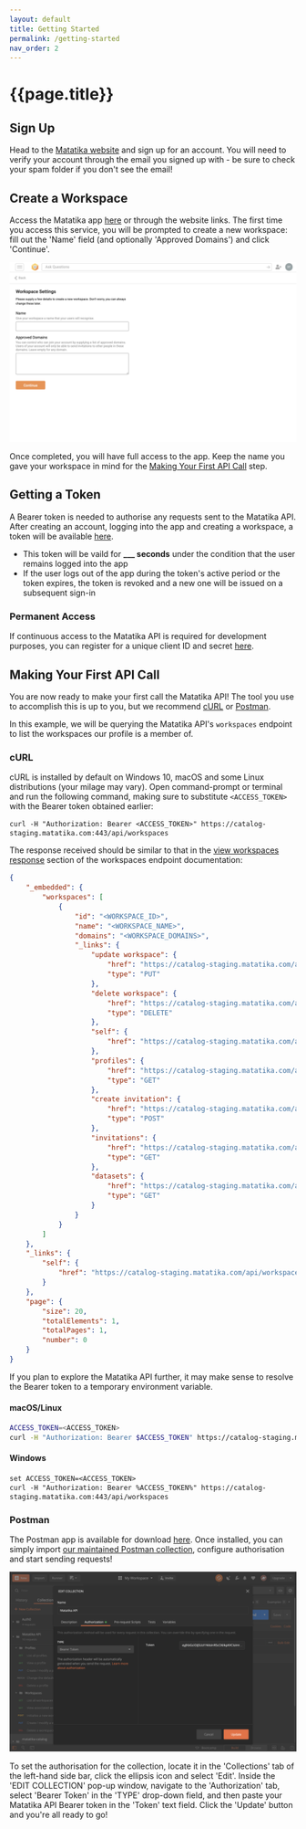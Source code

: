 ```yaml
---
layout: default
title: Getting Started
permalink: /getting-started
nav_order: 2
---
```


# {{page.title}}


## Sign Up
Head to the [Matatika website](https://matatika.com) and sign up for an account. You will need to verify your account through the email you signed up with - be sure to check your spam folder if you don't see the email!

## Create a Workspace
Access the Matatika app [here](https://app.matatika.com) or through the website links. The first time you access this service, you will be prompted to create a new workspace: fill out the 'Name' field (and optionally 'Approved Domains') and click 'Continue'.

![new workspace in the matatika app](assets/img/app-new-workspace.png)

Once completed, you will have full access to the app. Keep the name you gave your workspace in mind for the [Making Your First API Call](getting-started#making-your-first-api-call) step.

## Getting a Token
A Bearer token is needed to authorise any requests sent to the Matatika API. After creating an account, logging into the app and creating a workspace, a token will be available [here]().
- This token will be vaild for **___ seconds** under the condition that the user remains logged into the app
- If the user logs out of the app during the token's active period or the token expires, the token is revoked and a new one will be issued on a subsequent sign-in

### Permanent Access
If continuous access to the Matatika API is required for development purposes, you can register for a unique client ID and secret [here]().

## Making Your First API Call
You are now ready to make your first call the Matatika API! The tool you use to accomplish this is up to you, but we recommend [cURL](https://curl.haxx.se/docs/manual.html) or [Postman](https://learning.postman.com/docs/postman/launching-postman/introduction/).

In this example, we will be querying the Matatika API's `workspaces` endpoint to list the workspaces our profile is a member of.

### cURL
cURL is installed by default on Windows 10, macOS and some Linux distributions (your milage may vary). Open command-prompt or terminal and run the following command, making sure to substitute `<ACCESS_TOKEN>` with the Bearer token obtained earlier:

```
curl -H "Authorization: Bearer <ACCESS_TOKEN>" https://catalog-staging.matatika.com:443/api/workspaces
```

The response received should be similar to that in the [view workspaces response](workspaces#response) section of the workspaces endpoint documentation:

```json
{
    "_embedded": {
        "workspaces": [
            {
                "id": "<WORKSPACE_ID>",
                "name": "<WORKSPACE_NAME>",
                "domains": "<WORKSPACE_DOMAINS>",
                "_links": {
                    "update workspace": {
                        "href": "https://catalog-staging.matatika.com/api/workspaces/<WORKSPACE_ID>",
                        "type": "PUT"
                    },
                    "delete workspace": {
                        "href": "https://catalog-staging.matatika.com/api/workspaces/<WORKSPACE_ID>",
                        "type": "DELETE"
                    },
                    "self": {
                        "href": "https://catalog-staging.matatika.com/api/workspaces/<WORKSPACE_ID>"
                    },
                    "profiles": {
                        "href": "https://catalog-staging.matatika.com/api/workspaces/<WORKSPACE_ID>/profiles",
                        "type": "GET"
                    },
                    "create invitation": {
                        "href": "https://catalog-staging.matatika.com/api/workspaces/<WORKSPACE_ID>/invite",
                        "type": "POST"
                    },
                    "invitations": {
                        "href": "https://catalog-staging.matatika.com/api/workspaces/<WORKSPACE_ID>/invitations",
                        "type": "GET"
                    },
                    "datasets": {
                        "href": "https://catalog-staging.matatika.com/api/workspaces/<WORKSPACE_ID>/datasets",
                        "type": "GET"
                    }
                }
            }
        ]
    },
    "_links": {
        "self": {
            "href": "https://catalog-staging.matatika.com/api/workspaces?page=0&size=20"
        }
    },
    "page": {
        "size": 20,
        "totalElements": 1,
        "totalPages": 1,
        "number": 0
    }
}
```

If you plan to explore the Matatika API further, it may make sense to resolve the Bearer token to a temporary environment variable.

#### macOS/Linux

```bash
ACCESS_TOKEN=<ACCESS_TOKEN>
curl -H "Authorization: Bearer $ACCESS_TOKEN" https://catalog-staging.matatika.com:443/api/workspaces
```

#### Windows
```
set ACCESS_TOKEN=<ACCESS_TOKEN>
curl -H "Authorization: Bearer %ACCESS_TOKEN%" https://catalog-staging.matatika.com:443/api/workspaces
```

### Postman
The Postman app is available for download [here](https://www.postman.com/downloads/). Once installed, you can simply import [our maintained Postman collection](), configure authorisation and start sending requests!

![authorisation in postman](assets/img/postman-auth.png)

To set the authorisation for the collection, locate it in the 'Collections' tab of the left-hand side bar, click the ellipsis icon and select 'Edit'. Inside the 'EDIT COLLECTION' pop-up window, navigate to the 'Authorization' tab, select 'Bearer Token' in the 'TYPE' drop-down field, and then paste your Matatika API Bearer token in the 'Token' text field. Click the 'Update' button and you're all ready to go!